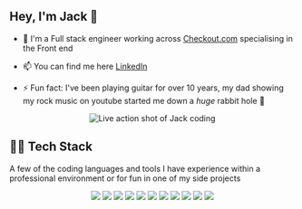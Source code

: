 ## Hey, I'm Jack 👋

- 🔭 I'm a Full stack engineer working across [Checkout.com](https://www.checkout.com/) specialising in the Front end

- 📫 You can find me here [LinkedIn](https://www.linkedin.com/in/jack-hutchinson-dev/)

- ⚡ Fun fact: I've been playing guitar for over 10 years, my dad showing my rock music on youtube started me down a _huge_ rabbit hole 🤘

<div  align="center"><img  src="https://media.giphy.com/media/dbtDDSvWErdf2/giphy.gif"  alt="Live action shot of Jack coding"/></div>

## 👨‍💻 Tech Stack

A few of the coding languages and tools I have experience within a professional environment or for fun in one of my side projects

<div  align="center">

![](https://img.shields.io/badge/Code-TypeScript-informational?style=flat&logo=typescript&logoColor=white&color=blue) ![](https://img.shields.io/badge/Code-React-informational?style=flat&logo=react&logoColor=white&color=blue) ![](https://img.shields.io/badge/Code-GraphQL-informational?style=flat&logo=graphql&logoColor=white&color=blue) ![](https://img.shields.io/badge/Code-Node-informational?style=flat&logo=node.js&logoColor=white&color=blue) ![](https://img.shields.io/badge/Code-CSS-informational?style=flat&logo=css3&logoColor=white&color=blue) ![](https://img.shields.io/badge/Code-HTML-informational?style=flat&logo=html5&logoColor=white&color=blue)
![](https://img.shields.io/badge/Code-Webpack-informational?style=flat&logo=Webpack&logoColor=white&color=blue) ![](https://img.shields.io/badge/Tools-Kubernetes-informational?style=flat&logo=kubernetes&logoColor=white&color=blue) ![](https://img.shields.io/badge/Tools-Docker-informational?style=flat&logo=docker&logoColor=white&color=blue) ![](https://img.shields.io/badge/Tools-AWS-informational?style=flat&logo=amazon&logoColor=white&color=blue) ![](https://img.shields.io/badge/Code-Python-informational?style=flat&logo=python&logoColor=white&color=blue)

</div>
